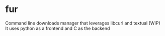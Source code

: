 # fur
Command line downloads manager that leverages libcurl and textual (WIP)
It uses python as a frontend and C as the backend
